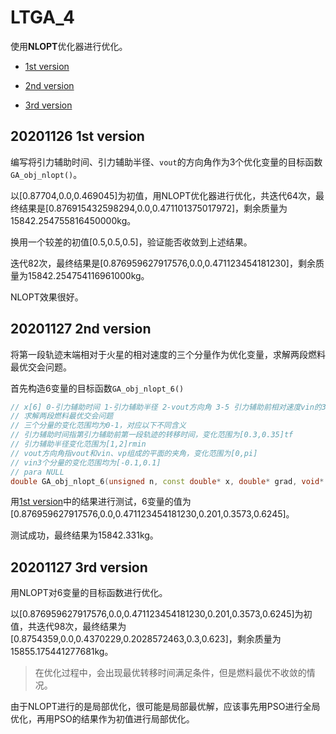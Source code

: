 # LTGA_4

使用**NLOPT**优化器进行优化。

* [1st version](#20201126-1st-version)

* [2nd version](#20201127-2nd-version)

* [3rd version](#20201127-3rd-version)

## 20201126 1st version

编写将引力辅助时间、引力辅助半径、`vout`的方向角作为3个优化变量的目标函数`GA_obj_nlopt()`。

以[0.87704,0.0,0.469045]为初值，用NLOPT优化器进行优化，共迭代64次，最终结果是[0.876915432598294,0.0,0.471101375017972]，剩余质量为15842.254755816450000kg。

换用一个较差的初值[0.5,0.5,0.5]，验证能否收敛到上述结果。

迭代82次，最终结果是[0.876959627917576,0.0,0.471123454181230]，剩余质量为15842.254754116961000kg。

NLOPT效果很好。

## 20201127 2nd version

将第一段轨迹末端相对于火星的相对速度的三个分量作为优化变量，求解两段燃料最优交会问题。

首先构造6变量的目标函数`GA_obj_nlopt_6()`

```c++
// x[6] 0-引力辅助时间 1-引力辅助半径 2-vout方向角 3-5 引力辅助前相对速度vin的3个分量
// 求解两段燃料最优交会问题
// 三个分量的变化范围均为0-1，对应以下不同含义
// 引力辅助时间指第引力辅助前第一段轨迹的转移时间，变化范围为[0.3,0.35]tf
// 引力辅助半径变化范围为[1,2]rmin
// vout方向角指vout和vin、vp组成的平面的夹角，变化范围为[0,pi]
// vin3个分量的变化范围均为[-0.1,0.1]
// para NULL
double GA_obj_nlopt_6(unsigned n, const double* x, double* grad, void* para)
```

用[1st version](#20201126-1st-version)中的结果进行测试，6变量的值为[0.876959627917576,0.0,0.471123454181230,0.201,0.3573,0.6245]。

测试成功，最终结果为15842.331kg。

## 20201127 3rd version

用NLOPT对6变量的目标函数进行优化。

以[0.876959627917576,0.0,0.471123454181230,0.201,0.3573,0.6245]为初值，共迭代98次，最终结果为[0.8754359,0.0,0.4370229,0.2028572463,0.3,0.623]，剩余质量为15855.175441277681kg。

> 在优化过程中，会出现最优转移时间满足条件，但是燃料最优不收敛的情况。

由于NLOPT进行的是局部优化，很可能是局部最优解，应该事先用PSO进行全局优化，再用PSO的结果作为初值进行局部优化。